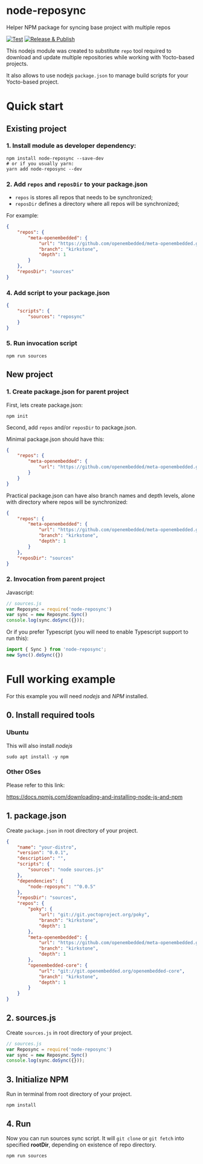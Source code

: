 # node-reposync

Helper NPM package for syncing base project with multiple repos


[![Test](https://github.com/xoros-repo/node-reposync/actions/workflows/test.yml/badge.svg)](https://github.com/xoros-repo/node-reposync/actions/workflows/test.yml)
[![Release & Publish](https://github.com/xoros-repo/node-reposync/actions/workflows/publish.yml/badge.svg)](https://github.com/xoros-repo/node-reposync/actions/workflows/publish.yml)

This nodejs module was created to substitute `repo` tool required to download and update multiple repositories while working with Yocto-based projects.

It also allows to use nodejs `package.json` to manage build scripts for your Yocto-based project. 

# Quick start

## Existing project

### 1. Install module as developer dependency:

```shell
npm install node-reposync --save-dev
# or if you usually yarn:
yarn add node-reposync --dev
```

### 2. Add `repos` and `reposDir` to your **package.json**

- `repos` is stores all repos that needs to be synchronized;
- `reposDir` defines a directory where all repos will be synchronized;

For example:

```json
{
	"repos": {
		"meta-openembedded": {
			"url": "https://github.com/openembedded/meta-openembedded.git",
            "branch": "kirkstone",
            "depth": 1
		}
	},
	"reposDir": "sources"
}
```

### 4. Add script to your package.json

```json
{
    "scripts": {
        "sources": "reposync"
    }
}
```

### 5. Run invocation script

```shell
npm run sources
```

## New project

### 1. Create **package.json** for parent project

First, lets create package.json:

```shell
npm init
```

Second, add `repos` and/or `reposDir` to package.json. 

Minimal package.json should have this:

```json
{
	"repos": {
		"meta-openembedded": {
			"url": "https://github.com/openembedded/meta-openembedded.git"
		}
	}
}
```

Practical package.json can have also branch names and depth levels, alone with directory where repos will be synchronized:

```json
{
	"repos": {
		"meta-openembedded": {
			"url": "https://github.com/openembedded/meta-openembedded.git",
            "branch": "kirkstone",
            "depth": 1
		}
	},
	"reposDir": "sources"
}
```

### 2. Invocation from parent project

Javascript: 
```javascript
// sources.js
var Reposync = require('node-reposync')
var sync = new Reposync.Sync()
console.log(sync.doSync({}));
```

Or if you prefer Typescript (you will need to enable Typescript support to run this):
```typescript
import { Sync } from 'node-reposync';
new Sync().doSync({})
```

# Full working example

For this example you will need _nodejs_ and _NPM_ installed.

## 0. Install required tools

### Ubuntu

This will also install _nodejs_

```shell
sudo apt install -y npm
```

### Other OSes

Please refer to this link:

https://docs.npmjs.com/downloading-and-installing-node-js-and-npm

## 1. package.json

Create `package.json` in root directory of your project.

```json
{
    "name": "your-distro",
    "version": "0.0.1",
    "description": "",
    "scripts": {
        "sources": "node sources.js"
    },
    "dependencies": {
        "node-reposync": "^0.0.5"
    },
    "reposDir": "sources",
    "repos": {
        "poky": {
            "url": "git://git.yoctoproject.org/poky",
            "branch": "kirkstone",
            "depth": 1
        },
        "meta-openembedded": {
            "url": "https://github.com/openembedded/meta-openembedded.git",
            "branch": "kirkstone",
            "depth": 1
        },
        "openembedded-core": {
            "url": "git://git.openembedded.org/openembedded-core",
            "branch": "kirkstone",
            "depth": 1
        }
    }
}
```

## 2. sources.js

Create `sources.js` in root directory of your project.

```javascript
// sources.js
var Reposync = require('node-reposync')
var sync = new Reposync.Sync()
console.log(sync.doSync({}));
```

## 3. Initialize NPM

Run in terminal from root directory of your project.

```shell
npm install
```

## 4. Run

Now you can run sources sync script.
It will `git clone` or `git fetch` into specified **rootDir**, depending on existence of repo directory.

```shell
npm run sources
```
